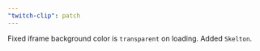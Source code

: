 ```yaml
---
"twitch-clip": patch
---
```


Fixed iframe background color is `transparent` on loading. Added `Skelton`.
